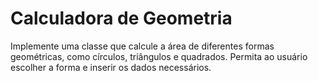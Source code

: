 # Calculadora de Geometria

Implemente uma classe que calcule a área de diferentes formas geométricas, como círculos, triângulos e quadrados. Permita ao usuário escolher a forma e inserir os dados necessários.
